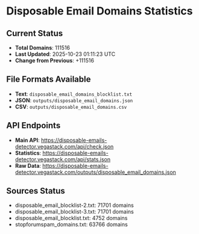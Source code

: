 # Disposable Email Domains Statistics

## Current Status
- **Total Domains**: 111516
- **Last Updated**: 2025-10-23 01:11:23 UTC
- **Change from Previous**: +111516

## File Formats Available
- **Text**: `disposable_email_domains_blocklist.txt`
- **JSON**: `outputs/disposable_email_domains.json`
- **CSV**: `outputs/disposable_email_domains.csv`

## API Endpoints
- **Main API**: https://disposable-emails-detector.vegastack.com/api/check.json
- **Statistics**: https://disposable-emails-detector.vegastack.com/api/stats.json
- **Raw Data**: https://disposable-emails-detector.vegastack.com/outputs/disposable_email_domains.json

## Sources Status
- disposable_email_blocklist-2.txt: 71701 domains
- disposable_email_blocklist-3.txt: 71701 domains
- disposable_email_blocklist.txt: 4752 domains
- stopforumspam_domains.txt: 63766 domains

